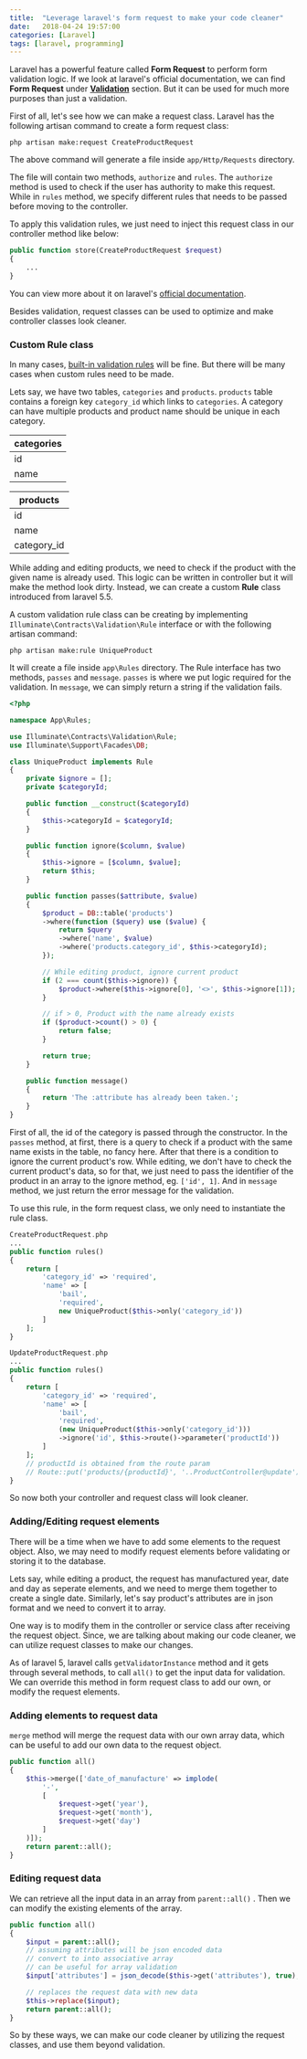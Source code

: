 ```yaml
---
title:  "Leverage laravel's form request to make your code cleaner"
date:   2018-04-24 19:57:00
categories: [Laravel]
tags: [laravel, programming]
---
```

Laravel has a powerful feature called **Form Request** to perform form validation logic. If we look at laravel's official documentation, we can find **Form Request** under [**Validation**](https://laravel.com/docs/5.6/validation#form-request-validation) section. But it can be used for much more purposes than just a validation.

First of all, let's see how we can make a request class. Laravel has the following artisan command to create a form request class:
```
php artisan make:request CreateProductRequest
```
The above command will generate a file inside `app/Http/Requests` directory.

The file will contain two methods, `authorize` and `rules`. The `authorize` method is used to check if the user has authority to make this request. While in `rules` method, we specify different rules that needs to be passed before moving to the controller. 

To apply this validation rules, we just need to inject this request class in our controller method like below:
```php
public function store(CreateProductRequest $request)
{
	...
}
```
You can view more about it on laravel's [official documentation](https://laravel.com/docs/5.6/validation#introduction).

Besides validation, request classes can be used to optimize and make controller classes look cleaner. 

### Custom Rule class
In many cases, [built-in validation rules](https://laravel.com/docs/5.5/validation#available-validation-rules) will be fine. But there will be many cases when custom rules need to be made. 

Lets say, we have two tables, `categories` and `products`. `products` table contains a foreign key `category_id` which links to 	`categories`. A category can have multiple products and product name should be unique in each category.

| categories |
|------------|  
| id         |      
| name       |  

| products |
|------------|  
| id         |      
| name       |  
| category_id |

While adding and editing products, we need to check if the product with the given name is already used. This logic can be written in controller but it will make the method look dirty. Instead, we can create a custom **Rule** class introduced from laravel 5.5.

A custom validation rule class can be creating by implementing `
Illuminate\Contracts\Validation\Rule` interface or with the following artisan command:
```
php artisan make:rule UniqueProduct
```
It will create a file inside `app\Rules` directory. The Rule interface has two methods, `passes` and `message`. `passes` is where we put logic required for the validation. In `message`, we can simply return a string if the validation fails.
```php
<?php

namespace App\Rules;

use Illuminate\Contracts\Validation\Rule;
use Illuminate\Support\Facades\DB;

class UniqueProduct implements Rule
{
	private $ignore = [];
	private $categoryId;

	public function __construct($categoryId)
	{
		$this->categoryId = $categoryId;
	}

	public function ignore($column, $value)
	{
		$this->ignore = [$column, $value];
		return $this;
	}

	public function passes($attribute, $value)
	{
		$product = DB::table('products')
		->where(function ($query) use ($value) {
			return $query
			->where('name', $value)
			->where('products.category_id', $this->categoryId);
		});

		// While editing product, ignore current product
		if (2 === count($this->ignore)) {
			$product->where($this->ignore[0], '<>', $this->ignore[1]);
		}

		// if > 0, Product with the name already exists
		if ($product->count() > 0) {
			return false;
		}

		return true;
	}

	public function message()
	{
		return 'The :attribute has already been taken.';
	}
}
```
First of all, the id of the category is passed through the constructor. In the `passes` method, at first,  there is a query to check if a product with the same name exists in the table, no fancy here. After that there is a condition to ignore the current product's row. While editing, we don't have to check the current product's data, so for that, we just need to pass the identifier of the product in an array to the ignore method, eg. `['id', 1]`.  And in `message` method, we just return the error message for the validation.

To use this rule, in the form request class, we only need to instantiate the rule class.
```php
CreateProductRequest.php
...
public function rules()
{
	return [
		'category_id' => 'required',
		'name' => [
			'bail',
			'required',
			new UniqueProduct($this->only('category_id'))
		]
	];
}

UpdateProductRequest.php
...
public function rules()
{
	return [
		'category_id' => 'required',
		'name' => [
			'bail',
			'required',
			(new UniqueProduct($this->only('category_id')))
			->ignore('id', $this->route()->parameter('productId'))
		]
	];
	// productId is obtained from the route param
	// Route::put('products/{productId}', '..ProductController@update');
}
```
So now both your controller and request class will look cleaner.

### Adding/Editing request elements
There will be a time when we have to add some elements to the request object. Also, we may need to modify request elements before validating or storing it to the database.

Lets say, while editing a product, the request has manufactured year, date and day as seperate elements, and we need to merge them together to create a single date. Similarly, let's say product's attributes are in json format and we need to convert it to array.

One way is to modify them in the controller or service class after receiving the request object. Since, we are talking about making our code cleaner, we can utilize request classes to make our changes.

As of laravel 5, laravel calls `getValidatorInstance` method and it gets through several methods, to call `all()` to get the input data for validation. We can override this method in form request class to add our own, or modify the request elements.

### Adding elements to request data
`merge` method will merge the request data with our own array data, which can be useful to add our own data to the request object.
```php
public function all()
{
	$this->merge(['date_of_manufacture' => implode(
		'-',
		[
			$request->get('year'),
			$request->get('month'),
			$request->get('day')
		]
	)]);
	return parent::all();
}
```

### Editing request data
We can retrieve all the input data in an array from `parent::all()` . Then we can modify the existing elements of the array. 
```php
public function all()
{
	$input = parent::all();
	// assuming attributes will be json encoded data
	// convert to into associative array
	// can be useful for array validation
	$input['attributes'] = json_decode($this->get('attributes'), true);

	// replaces the request data with new data
	$this->replace($input);
	return parent::all();
}
```

So by these ways, we can make our code cleaner by utilizing the request classes, and use them beyond validation.